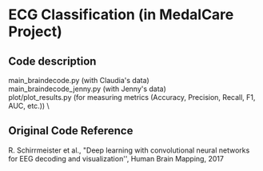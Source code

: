 # ECG Classification (in MedalCare Project)

## Code description
  main_braindecode.py (with Claudia's data) \
  main_braindecode_jenny.py (with Jenny's data) \
  plot/plot_results.py (for measuring metrics (Accuracy, Precision, Recall, F1, AUC, etc.))
  \
## Original Code Reference
  R. Schirrmeister et al., "Deep learning with convolutional neural networks for EEG decoding and visualization'', Human Brain Mapping, 2017
